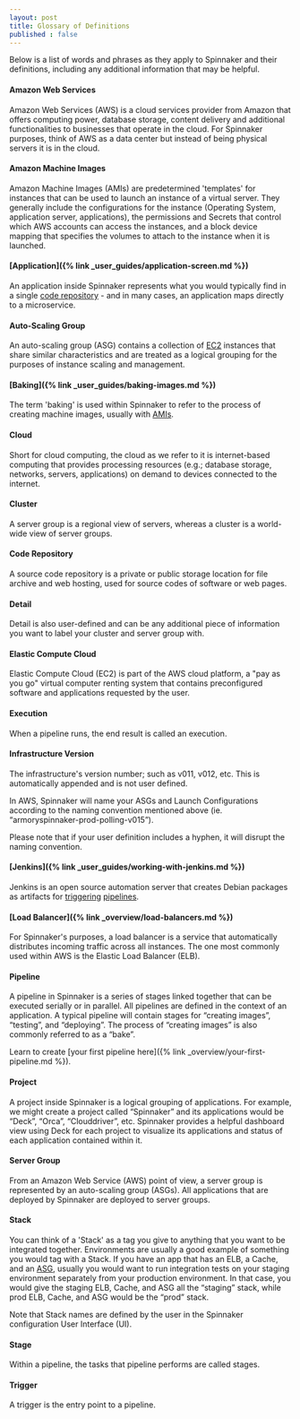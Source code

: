 ```yaml
---
layout: post
title: Glossary of Definitions
published : false
---
```


<!-- For colin reference

- [Baking]({% link _user_guides/baking-images.md %}#troubleshooting)
- [Deploying]({% link _user_guides/deploying.md %}#common-errors-and-troubleshooting)
- [Expression language]({% link _user_guides/expression-language.md %}#troubleshooting) -->

Below is a list of words and phrases as they apply to Spinnaker and their definitions, including any additional information that may be helpful. 



#### Amazon Web Services
Amazon Web Services (AWS) is a cloud services provider from Amazon that offers computing power, database storage, content delivery and additional functionalities to businesses that operate in the cloud. For Spinnaker purposes, think of AWS as a data center but instead of being physical servers it is in the cloud.

#### Amazon Machine Images
Amazon Machine Images (AMIs) are predetermined 'templates' for instances that can be used to launch an instance of a virtual server. They generally include the configurations for the instance (Operating System, application server, applications), the permissions and Secrets that control which AWS accounts can access the instances, and a block device mapping that specifies the volumes to attach to the instance when it is launched.



#### [Application]({% link _user_guides/application-screen.md %}) 
An application inside Spinnaker represents what you would typically find in a single [code repository](#Code-Repository) - and in many cases, an application maps directly to a microservice.

#### Auto-Scaling Group
An auto-scaling group (ASG) contains a collection of [EC2](#elastic_compute_cloud) instances that share similar characteristics and are treated as a logical grouping for the purposes of instance scaling and management.


#### [Baking]({% link _user_guides/baking-images.md %})
The term 'baking' is used within Spinnaker to refer to the process of creating machine images, usually with [AMIs](#Amazon_Machine_Images).


#### Cloud
Short for cloud computing, the cloud as we refer to it is internet-based computing that provides processing resources (e.g.; database storage, networks, servers, applications) on demand to devices connected to the internet.


#### Cluster
A server group is a regional view of servers, whereas a cluster is a world-wide view of server groups. 


#### Code Repository
A source code repository is a private or public storage location for file archive and web hosting, used for source codes of software or web pages.

#### Detail 
Detail is also user-defined and can be any additional piece of information you want to label your cluster and server group with.


#### Elastic Compute Cloud
Elastic Compute Cloud (EC2) is part of the AWS cloud platform, a "pay as you go" virtual computer renting system that contains preconfigured software and applications requested by the user. 



#### Execution
When a pipeline runs, the end result is called an execution. 


#### Infrastructure Version
The infrastructure's version number; such as v011, v012, etc. This is automatically appended and is not user defined. 

In AWS, Spinnaker will name your ASGs and Launch Configurations according to the naming convention mentioned above (ie. “armoryspinnaker-prod-polling-v015”). 

Please note that if your user definition includes a hyphen, it will disrupt the naming convention. 


#### [Jenkins]({% link _user_guides/working-with-jenkins.md %}) 
Jenkins is an open source automation server that creates Debian packages as artifacts for [triggering](#trigger) [pipelines](#pipeline).


#### [Load Balancer]({% link _overview/load-balancers.md %}) 
For Spinnaker's purposes, a load balancer is a service that automatically distributes incoming traffic across all instances. The one most commonly used within AWS is the Elastic Load Balancer (ELB).


#### Pipeline
A pipeline in Spinnaker is a series of stages linked together that can be executed serially or in parallel. All pipelines are defined in the context of an application. A typical pipeline will contain stages for “creating images”, “testing”, and “deploying”. The process of “creating images” is also commonly referred to as a “bake”.

Learn to create [your first pipeline here]({% link _overview/your-first-pipeline.md %}).


#### Project
A project inside Spinnaker is a logical grouping of applications. For example, we might create a project called “Spinnaker” and its applications would be “Deck”, “Orca”, “Clouddriver”, etc. Spinnaker provides a helpful dashboard view using Deck for each project to visualize its applications and status of each application contained within it.


#### Server Group
From an Amazon Web Service (AWS) point of view, a server group is represented by an auto-scaling group (ASGs). All applications that are deployed by Spinnaker are deployed to server groups. 

#### Stack
You can think of a 'Stack' as a tag you give to anything that you want to be integrated together. Environments are usually a good example of something you would tag with a Stack. If you have an app that has an ELB, a Cache, and an [ASG](#auto-scaling-group), usually you would want to run integration tests on your staging environment separately from your production environment. In that case, you would give the staging ELB, Cache, and ASG all the “staging” stack, while prod ELB, Cache, and ASG would be the “prod” stack. 

Note that Stack names are defined by the user in the Spinnaker configuration User Interface (UI).


#### Stage
Within a pipeline, the tasks that pipeline performs are called stages.


#### Trigger
A trigger is the entry point to a pipeline.


